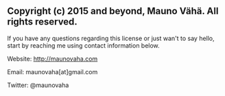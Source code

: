Copyright (c) 2015 and beyond, Mauno Vähä. All rights reserved.
---------------------------------------------------------------

If you have any questions regarding this license or just wan't to say hello, start by reaching me using contact information below.

Website:
http://maunovaha.com

Email:
maunovaha[at]gmail.com

Twitter:
@maunovaha


